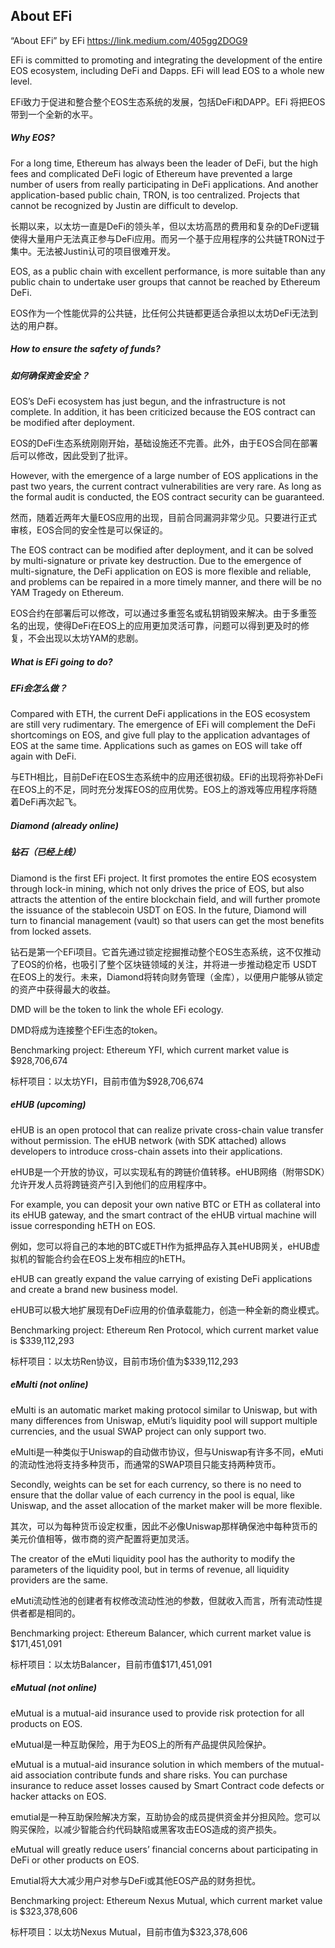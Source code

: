 ## About EFi

“About EFi” by EFi https://link.medium.com/405gg2DOG9



EFi is committed to promoting and integrating the development of the entire EOS ecosystem, including DeFi and Dapps. EFi will lead EOS to a whole new level.

EFi致力于促进和整合整个EOS生态系统的发展，包括DeFi和DAPP。EFi 将把EOS带到一个全新的水平。

##### Why EOS?

For a long time, Ethereum has always been the leader of DeFi, but the high fees and complicated DeFi logic of Ethereum have prevented a large number of users from really participating in DeFi applications. And another application-based public chain, TRON, is too centralized. Projects that cannot be recognized by Justin are difficult to develop.

长期以来，以太坊一直是DeFi的领头羊，但以太坊高昂的费用和复杂的DeFi逻辑使得大量用户无法真正参与DeFi应用。而另一个基于应用程序的公共链TRON过于集中。无法被Justin认可的项目很难开发。

EOS, as a public chain with excellent performance, is more suitable than any public chain to undertake user groups that cannot be reached by Ethereum DeFi.

EOS作为一个性能优异的公共链，比任何公共链都更适合承担以太坊DeFi无法到达的用户群。

##### How to ensure the safety of funds?

##### 如何确保资金安全？

EOS’s DeFi ecosystem has just begun, and the infrastructure is not complete. In addition, it has been criticized because the EOS contract can be modified after deployment.

EOS的DeFi生态系统刚刚开始，基础设施还不完善。此外，由于EOS合同在部署后可以修改，因此受到了批评。

However, with the emergence of a large number of EOS applications in the past two years, the current contract vulnerabilities are very rare. As long as the formal audit is conducted, the EOS contract security can be guaranteed.

然而，随着近两年大量EOS应用的出现，目前合同漏洞非常少见。只要进行正式审核，EOS合同的安全性是可以保证的。

The EOS contract can be modified after deployment, and it can be solved by multi-signature or private key destruction. Due to the emergence of multi-signature, the DeFi application on EOS is more flexible and reliable, and problems can be repaired in a more timely manner, and there will be no YAM Tragedy on Ethereum.

EOS合约在部署后可以修改，可以通过多重签名或私钥销毁来解决。由于多重签名的出现，使得DeFi在EOS上的应用更加灵活可靠，问题可以得到更及时的修复，不会出现以太坊YAM的悲剧。

##### What is EFi going to do?

##### EFi会怎么做？

Compared with ETH, the current DeFi applications in the EOS ecosystem are still very rudimentary. The emergence of EFi will complement the DeFi shortcomings on EOS, and give full play to the application advantages of EOS at the same time. Applications such as games on EOS will take off again with DeFi.

与ETH相比，目前DeFi在EOS生态系统中的应用还很初级。EFi的出现将弥补DeFi在EOS上的不足，同时充分发挥EOS的应用优势。EOS上的游戏等应用程序将随着DeFi再次起飞。

##### Diamond (already online)

##### 钻石（已经上线）

Diamond is the first EFi project. It first promotes the entire EOS ecosystem through lock-in mining, which not only drives the price of EOS, but also attracts the attention of the entire blockchain field, and will further promote the issuance of the stablecoin USDT on EOS. In the future, Diamond will turn to financial management (vault) so that users can get the most benefits from locked assets.

钻石是第一个EFi项目。它首先通过锁定挖掘推动整个EOS生态系统，这不仅推动了EOS的价格，也吸引了整个区块链领域的关注，并将进一步推动稳定币 USDT在EOS上的发行。未来，Diamond将转向财务管理（金库），以便用户能够从锁定的资产中获得最大的收益。

DMD  will be the token to link the whole EFi ecology.

DMD将成为连接整个EFi生态的token。

Benchmarking project: Ethereum YFI, which current market value is $928,706,674

标杆项目：以太坊YFI，目前市值为$928,706,674

##### eHUB (upcoming)

eHUB is an open protocol that can realize private cross-chain value transfer without permission. The eHUB network (with SDK attached) allows developers to introduce cross-chain assets into their applications.

eHUB是一个开放的协议，可以实现私有的跨链价值转移。eHUB网络（附带SDK）允许开发人员将跨链资产引入到他们的应用程序中。

For example, you can deposit your own native BTC or ETH as collateral into its eHUB gateway, and the smart contract of the eHUB virtual machine will issue corresponding hETH on EOS.

例如，您可以将自己的本地的BTC或ETH作为抵押品存入其eHUB网关，eHUB虚拟机的智能合约会在EOS上发布相应的hETH。

eHUB can greatly expand the value carrying of existing DeFi applications and create a brand new business model.

eHUB可以极大地扩展现有DeFi应用的价值承载能力，创造一种全新的商业模式。

Benchmarking project: Ethereum Ren Protocol, which current market value is $339,112,293

标杆项目：以太坊Ren协议，目前市场价值为$339,112,293

##### eMulti (not online)

eMulti is an automatic market making protocol similar to Uniswap, but with many differences from Uniswap, eMuti’s liquidity pool will support multiple currencies, and the usual SWAP project can only support two.

eMulti是一种类似于Uniswap的自动做市协议，但与Uniswap有许多不同，eMuti的流动性池将支持多种货币，而通常的SWAP项目只能支持两种货币。

Secondly, weights can be set for each currency, so there is no need to ensure that the dollar value of each currency in the pool is equal, like Uniswap, and the asset allocation of the market maker will be more flexible.

其次，可以为每种货币设定权重，因此不必像Uniswap那样确保池中每种货币的美元价值相等，做市商的资产配置将更加灵活。

The creator of the eMuti liquidity pool has the authority to modify the parameters of the liquidity pool, but in terms of revenue, all liquidity providers are the same.

eMuti流动性池的创建者有权修改流动性池的参数，但就收入而言，所有流动性提供者都是相同的。

Benchmarking project: Ethereum Balancer, which current market value is $171,451,091

标杆项目：以太坊Balancer，目前市值$171,451,091

##### eMutual (not online)

eMutual is a mutual-aid insurance used to provide risk protection for all products on EOS.

eMutual是一种互助保险，用于为EOS上的所有产品提供风险保护。

eMutual is a mutual-aid insurance solution in which members of the mutual-aid association contribute funds and share risks. You can purchase insurance to reduce asset losses caused by Smart Contract code defects or hacker attacks on EOS.

emutial是一种互助保险解决方案，互助协会的成员提供资金并分担风险。您可以购买保险，以减少智能合约代码缺陷或黑客攻击EOS造成的资产损失。

eMutual will greatly reduce users’ financial concerns about participating in DeFi or other products on EOS.

Emutial将大大减少用户对参与DeFi或其他EOS产品的财务担忧。

Benchmarking project: Ethereum Nexus Mutual, which current market value is $323,378,606

标杆项目：以太坊Nexus Mutual，目前市值为$323,378,606


